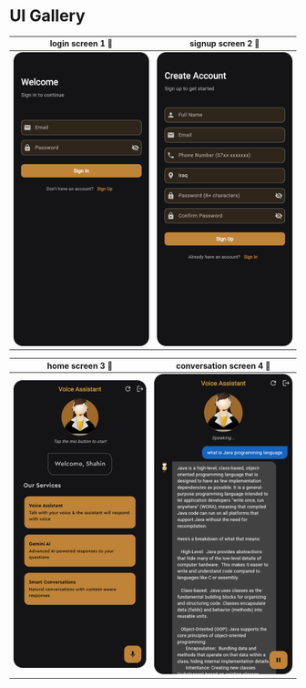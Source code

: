 # UI Gallery

|login screen 1 🔽|signup screen 2 🔽|
|:---------------:|:---------------:|
|![login screen ](ui/login-screen-1.png)|![signup screen ](ui/signup-screen-2.png)|

|home screen 3 🔽|conversation screen 4 🔽|
|:---------------:|:---------------:|
|![home screen ](ui/home-screen-3.png)|![conversation screen ](ui/conversation-screen-4.png)|


